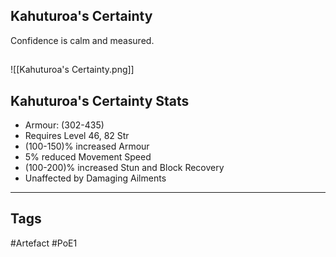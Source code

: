 ## Kahuturoa's Certainty
Confidence is calm and measured.
##
![[Kahuturoa's Certainty.png]]
## Kahuturoa's Certainty Stats
- Armour: (302-435)
- Requires Level 46, 82 Str
- (100-150)% increased Armour
- 5% reduced Movement Speed
- (100-200)% increased Stun and Block Recovery
- Unaffected by Damaging Ailments


---
## Tags
#Artefact
#PoE1